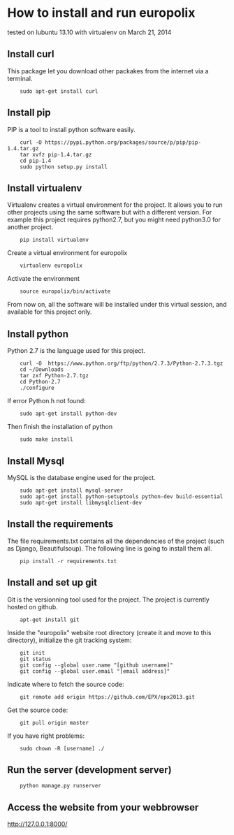 # How to install and run europolix
tested on lubuntu 13.10 with virtualenv on March 21, 2014


## Install curl
This package let you download other packakes from the internet via a terminal.
```shell
    sudo apt-get install curl
```


## Install pip
PIP is a tool to install python software easily.
```shell
    curl -O https://pypi.python.org/packages/source/p/pip/pip-1.4.tar.gz
    tar xvfz pip-1.4.tar.gz
    cd pip-1.4
    sudo python setup.py install
```


## Install virtualenv
Virtualenv creates a virtual environment for the project. It allows you to run other projects  using the same software but with a different version.
For example this project requires python2.7, but you might need python3.0 for another project.
```shell
    pip install virtualenv
```
Create a virtual environment for europolix
```shell
    virtualenv europolix
```
Activate the environment
```shell
    source europolix/bin/activate
```
From now on, all the software will be installed under this virtual session, and available for this project only.


## Install python
Python 2.7 is the language used for this project.
```shell
    curl -O  https://www.python.org/ftp/python/2.7.3/Python-2.7.3.tgz
    cd ~/Downloads
    tar zxf Python-2.7.tgz
    cd Python-2.7
    ./configure
```

If error Python.h not found:
```shell
    sudo apt-get install python-dev
```

Then finish the installation of python
```shell
    sudo make install
```


## Install Mysql
MySQL is the database engine used for the project.
```shell
    sudo apt-get install mysql-server
    sudo apt-get install python-setuptools python-dev build-essential
    sudo apt-get install libmysqlclient-dev
```


## Install the requirements
The file requirements.txt contains all the dependencies of the project (such as Django, Beautifulsoup). The following line is going to install them all.
```shell
    pip install -r requirements.txt
```


## Install and set up git
Git is the versionning tool used for the project. The project is currently hosted on github.
```shell
    apt-get install git
```
Inside the "europolix" website root directory (create it and move to this directory), initialize the git tracking system:
```shell
    git init
    git status
    git config --global user.name "[github username]"
    git config --global user.email "[email address]"
```
Indicate where to fetch the source code:
```shell
    git remote add origin https://github.com/EPX/epx2013.git
```

Get the source code:
```shell
    git pull origin master
```

If you have right problems:
```shell
    sudo chown -R [username] ./
```

## Run the server (development server)
```shell
    python manage.py runserver
```

## Access the website from your webbrowser
http://127.0.0.1:8000/